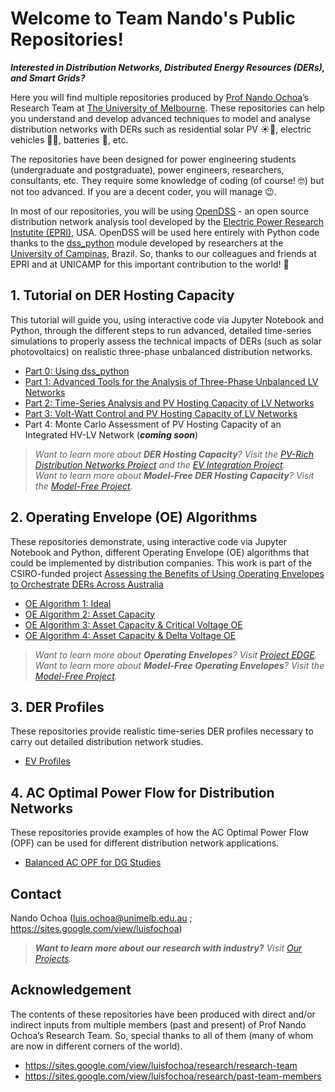 # Welcome to Team Nando's Public Repositories!

***Interested in Distribution Networks, Distributed Energy Resources (DERs), and Smart Grids?***

Here you will find multiple repositories produced by [Prof Nando Ochoa](https://sites.google.com/view/luisfochoa)’s Research Team at [The University of Melbourne](https://electrical.eng.unimelb.edu.au/power-energy). These repositories can help you understand and develop advanced techniques to model and analyse distribution networks with DERs such as residential solar PV ☀️🏡, electric vehicles 🔌🚗, batteries 🔋, etc.

The repositories have been designed for power engineering students (undergraduate and postgraduate), power engineers, researchers, consultants, etc. They require some knowledge of coding (of course! 🤓) but not too advanced. If you are a decent coder, you will manage 😉.

In most of our repositories, you will be using [OpenDSS](https://www.epri.com/pages/sa/opendss) - an open source distribution network analysis tool developed by the [Electric Power Research Instutite (EPRI)](https://www.epri.com/), USA. OpenDSS will be used here entirely with Python code thanks to the [dss_python](https://github.com/dss-extensions/dss_python) module developed by researchers at the [University of Campinas](https://www.unicamp.br/unicamp/), Brazil. So, thanks to our colleagues and friends at EPRI and at UNICAMP for this important contribution to the world! 🙏

## 1. Tutorial on DER Hosting Capacity
This tutorial will guide you, using interactive code via Jupyter Notebook and Python, through the different steps to run advanced, detailed time-series simulations to properly assess the technical impacts of DERs (such as solar photovoltaics) on realistic three-phase unbalanced distribution networks.
- [Part 0: Using dss_python](https://github.com/Team-Nando/Tutorial-DERHostingCapacity-0-dss_python)
- [Part 1: Advanced Tools for the Analysis of Three-Phase Unbalanced LV Networks](https://github.com/Team-Nando/Tutorial-DERHostingCapacity-1-AdvancedTools_LV)
- [Part 2: Time-Series Analysis and PV Hosting Capacity of LV Networks](https://github.com/Team-Nando/Tutorial-DERHostingCapacity-2-TimeSeries_LV)
- [Part 3: Volt-Watt Control and PV Hosting Capacity of LV Networks](https://github.com/Team-Nando/Tutorial-DERHostingCapacity-3-VoltWatt_LV)
- Part 4: Monte Carlo Assessment of PV Hosting Capacity of an Integrated HV-LV Network (***coming soon***)

> *Want to learn more about ***DER Hosting Capacity***? Visit the [PV-Rich Distribution Networks Project](https://electrical.eng.unimelb.edu.au/power-energy/projects/project-edge) and the [EV Integration Project](https://electrical.eng.unimelb.edu.au/power-energy/projects/ev-integration).*<br>
> *Want to learn more about ***Model-Free DER Hosting Capacity***? Visit the [Model-Free Project](https://electrical.eng.unimelb.edu.au/power-energy/projects/model-free-operating-envelopes).*

## 2. Operating Envelope (OE) Algorithms
These repositories demonstrate, using interactive code via Jupyter Notebook and Python, different Operating Envelope (OE) algorithms that could be implemented by distribution companies. This work is part of the CSIRO-funded project [Assessing the Benefits of Using Operating Envelopes to Orchestrate DERs Across Australia](https://electrical.eng.unimelb.edu.au/power-energy/projects/assessing-the-benefits-of-OEs-across-Australia)
- [OE Algorithm 1: Ideal](https://github.com/Team-Nando/OE1-Ideal)
- [OE Algorithm 2: Asset Capacity](https://github.com/Team-Nando/OE2-Asset_Capacity)
- [OE Algorithm 3: Asset Capacity & Critical Voltage OE](https://github.com/Team-Nando/OE3-Asset_Capacity_Critical_V)
- [OE Algorithm 4: Asset Capacity & Delta Voltage OE](https://github.com/Team-Nando/OE4-Asset_Capacity_Delta_V)

> *Want to learn more about ***Operating Envelopes***? Visit [Project EDGE](https://electrical.eng.unimelb.edu.au/power-energy/projects/project-edge).*<br>
> *Want to learn more about ***Model-Free Operating Envelopes***? Visit the [Model-Free Project](https://electrical.eng.unimelb.edu.au/power-energy/projects/model-free-operating-envelopes).*

## 3. DER Profiles
These repositories provide realistic time-series DER profiles necessary to carry out detailed distribution network studies.
- [EV Profiles](https://github.com/Team-Nando/EV-Demand-Profiles)

## 4. AC Optimal Power Flow for Distribution Networks
These repositories provide examples of how the AC Optimal Power Flow (OPF) can be used for different distribution network applications.
- [Balanced AC OPF for DG Studies](https://github.com/Team-Nando/Balanced-AC-OPF-for-DG-Studies)

## Contact
Nando Ochoa (luis.ochoa@unimelb.edu.au ; https://sites.google.com/view/luisfochoa)
> ***Want to learn more about our research with industry?** Visit [Our Projects](https://electrical.eng.unimelb.edu.au/power-energy/projects).*<br>

## Acknowledgement
The contents of these repositories have been produced with direct and/or indirect inputs from multiple members (past and present) of Prof Nando Ochoa’s Research Team. So, special thanks to all of them (many of whom are now in different corners of the world).

* https://sites.google.com/view/luisfochoa/research/research-team
* https://sites.google.com/view/luisfochoa/research/past-team-members

<!--
🧙 Remember, you can do mighty things with the power of [Markdown](https://docs.github.com/github/writing-on-github/getting-started-with-writing-and-formatting-on-github/basic-writing-and-formatting-syntax)
-->
